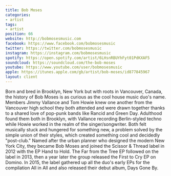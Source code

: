 ```yaml
---
title: Bob Moses
categories:
- artist
tags:
- artist
position: 66
website: http://bobmosesmusic.com
facebook: https://www.facebook.com/bobmosesmusic
twitter: https://twitter.com/bobmosesmusic
instagram: https://instagram.com/bobmosesmusic
spotify: https://open.spotify.com/artist/6LHsnRBUYhFyt01PdKXAF5
soundcloud: https://soundcloud.com/the-bob-moses
youtube: https://www.youtube.com/user/bobmosesmusic
apple: https://itunes.apple.com/gb/artist/bob-moses/id877845967
layout: client
---
```


Born and bred in Brooklyn, New York but with roots in Vancouver, Canada, the history of Bob Moses is as curious as the cool house music duo's name. Members Jimmy Vallance and Tom Howie knew one another from the Vancouver high school they both attended and were drawn together thanks to a shared love of pop-punk bands like Rancid and Green Day. Adulthood found them both in Brooklyn, with Vallance recording Berlin-styled techno while Howie worked in the realm of the singer/songwriter. Both felt musically stuck and hungered for something new, a problem solved by the simple union of their styles, which created something cool and decidedly "post-club." Named after the urban planner who designed the modern New York City, they became Bob Moses and joined the Scissor & Thread label in 2012 with the EP Hand to Hold. The Far from the Tree EP followed on the label in 2013, then a year later the group released the First to Cry EP on Domino. In 2015, the label gathered up all the duo's early EPs for the compilation All in All and also released their debut album, Days Gone By. 